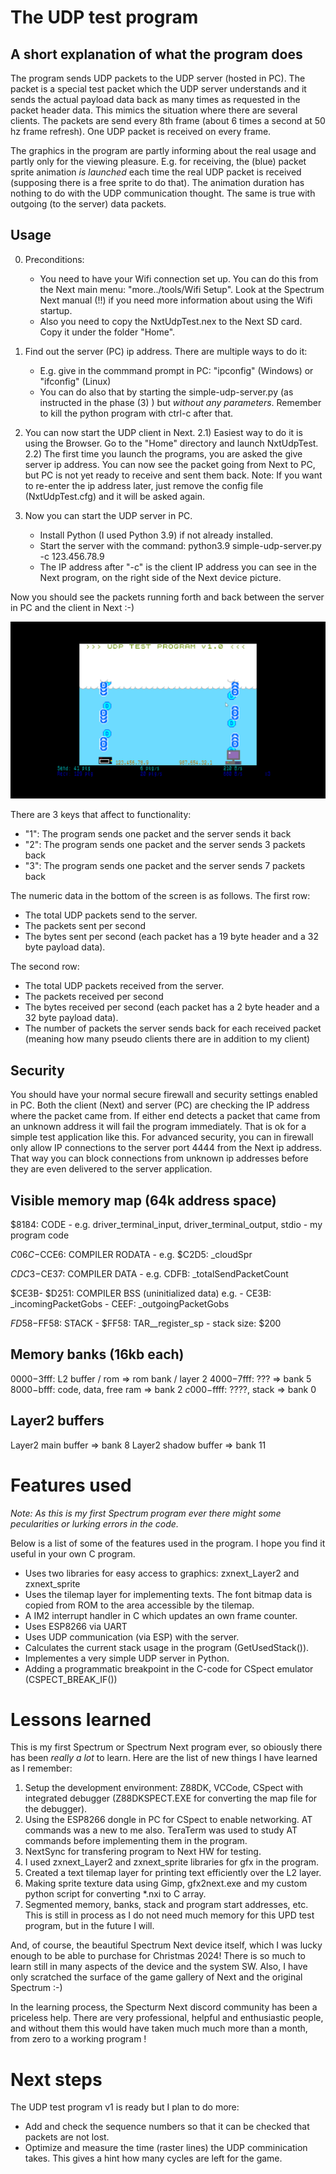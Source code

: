 # The UDP test program

## A short explanation of what the program does

The program sends UDP packets to the UDP server (hosted in PC). The packet is a special test packet which the UDP server understands and it sends the actual payload data back as many times as requested in the packet header data. This mimics the situation where there are several clients. The packets are send every 8th frame (about 6 times a second at 50 hz frame refresh). One UDP packet is received on every frame.

The graphics in the program are partly informing about the real usage and partly only for the viewing pleasure. E.g. for receiving, the (blue) packet sprite animation *is launched* each time the real UDP packet is received (supposing there is a free sprite to do that). The animation duration has nothing to do with the UDP communication thought. The same is true with outgoing (to the server) data packets. 

## Usage

0) Preconditions: 
   	- You need to have your Wifi connection set up. You can do this from the Next main menu: "more../tools/Wifi Setup". Look at the Spectrum Next manual (!!) if you need more information about using the Wifi startup. 
	- Also you need to copy the NxtUdpTest.nex to the Next SD card. Copy it under the folder "Home".

1) Find out the server (PC) ip address. There are multiple ways to do it:
	- E.g. give in the commmand prompt in PC: "ipconfig" (Windows) or "ifconfig" (Linux) 
	- You can do also that by starting the simple-udp-server.py (as instructed in the phase (3) ) but *without any parameters*. Remember to kill the python program with ctrl-c after that.

2) You can now start the UDP client in Next. 
	2.1) Easiest way to do it is using the Browser. Go to the "Home" directory and launch NxtUdpTest.
	2.2) The first time you launch the programs, you are asked the give server ip address.
	You can now see the packet going from Next to PC, but PC is not yet ready to receive and sent them back.
	Note: If you want to re-enter the ip address later, just remove the config file (NxtUdpTest.cfg) and it will be asked again.

3) Now you can start the UDP server in PC.
   	- Install Python (I used Python 3.9) if not already installed.
   	- Start the server with the command:  python3.9 simple-udp-server.py -c 123.456.78.9
    - The IP address after "-c" is the client IP address you can see in the Next program, on the right side of the Next device picture.

Now you should see the packets running forth and back between the server in PC and the client in Next :-)

![The main screen](./mainScreen.png)

There are 3 keys that affect to functionality:
- "1": The program sends one packet and the server sends it back
- "2": The program sends one packet and the server sends 3 packets back
- "3": The program sends one packet and the server sends 7 packets back

The numeric data in the bottom of the screen is as follows. 
The first row:
- The total UDP packets send to the server.
- The packets sent per second
- The bytes sent per second (each packet has a 19 byte header and a 32 byte payload data). 

The second row:
- The total UDP packets received from the server.
- The packets received per second
- The bytes received per second (each packet has a 2 byte header and a 32 byte payload data).  
- The number of packets the server sends back for each received packet (meaning how many pseudo clients there are in addition to my client)

## Security

You should have your normal secure firewall and security settings enabled in PC. 
Both the client (Next) and server (PC) are checking the IP address where the packet came from. If either end detects a packet that came from an unknown address it will fail the program immediately. That is ok for a simple test application like this. For advanced security, you can in firewall only allow IP connections to the server port 4444 from the Next ip address. That way you can block connections from unknown ip addresses before they are even delivered to the server application.  

## Visible memory map (64k address space)

$8184: CODE
	- e.g. driver_terminal_input, driver_terminal_output, stdio
	- my program code

$C06C-$CCE6: COMPILER RODATA
	- e.g. $C2D5: _cloudSpr
		
$CDC3-$CE37: COMPILER DATA
	- e.g. CDFB: _totalSendPacketCount

$CE3B- $D251: COMPILER BSS (uninitialized data)
	e.g.
	- CE3B: _incomingPacketGobs 
	- CEEF: _outgoingPacketGobs 

$FD58-$FF58: STACK
	- $FF58: TAR__register_sp
	- stack size: $200

## Memory banks (16kb each)
$0000-$3fff: L2 buffer / rom                        => rom bank / layer 2
$4000-$7fff: ???          							=> bank 5
$8000-$bfff: code, data, free ram 					=> bank 2
$c000-$ffff: ????, stack                           	=> bank 0

## Layer2 buffers
Layer2 main buffer                                  => bank 8
Layer2 shadow buffer                                => bank 11		

# Features used

*Note: As this is my first Spectrum program ever there might some pecularities or lurking errors in the code.*

Below is a list of some of the features used in the program. I hope you find it useful in your own C program.

- Uses two libraries for easy access to graphics: zxnext_Layer2 and zxnext_sprite
- Uses the tilemap layer for implementing texts. The font bitmap data is copied from ROM to the area accessible by the tilemap.
- A IM2 interrupt handler in C which updates an own frame counter.
- Uses ESP8266 via UART
- Uses UDP communication (via ESP) with the server.
- Calculates the current stack usage in the program (GetUsedStack()).
- Implementes a very simple UDP server in Python.
- Adding a programmatic breakpoint in the C-code for CSpect emulator (CSPECT_BREAK_IF())

# Lessons learned
This is my first Spectrum or Spectrum Next program ever, so obiously there has been *really a lot* to learn.
Here are the list of new things I have learned as I remember:

1) Setup the development environment: Z88DK, VCCode, CSpect with integrated debugger (Z88DKSPECT.EXE for converting the map file for the debugger).
2) Using the ESP8266 dongle in PC for CSpect to enable networking. AT commands was a new to me also. TeraTerm was used to study AT commands before implementing them in the program.
3) NextSync for transfering program to Next HW for testing.
4) I used zxnext_Layer2 and zxnext_sprite libraries for gfx in the program.
5) Created a text tilemap layer for printing text efficiently over the L2 layer.
6) Making sprite texture data using Gimp, gfx2next.exe and my custom python script for converting *.nxi to C array.
7) Segmented memory, banks, stack and program start addresses, etc. This is still in process as I do not need much memory for this UPD test program, but in the future I will. 

And, of course, the beautiful Spectrum Next device itself, which I was lucky enough to be able to purchase for Christmas 2024! There is so much to learn still in many aspects of the device and the system SW. Also, I have only scratched the surface of the game gallery of Next and the original Spectrum :-) 

In the learning process, the Specturm Next discord community has been a priceless help. There are very professional, helpful and enthusiastic people, and without them this would have taken much much more than a month, from zero to a working program ! 

# Next steps

The UDP test program v1 is ready but I plan to do more:
- Add and check the sequence numbers so that it can be checked that packets are not lost. 
- Optimize and measure the time (raster lines) the UDP comminication takes. This gives a hint how many cycles are left for the game. 